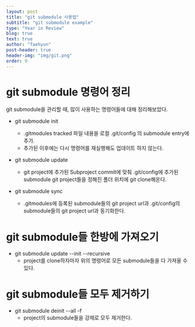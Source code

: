 ```yaml
---
layout: post
title: "git submodule 사용법"
subtitle: "git submodule example"
type: "Year in Review"
blog: true
text: true
author: "Taehyun"
post-header: true
header-img: "img/git.png"
order: 9
---
```


# git submodule 명령어 정리

git submodule을 관리할 때, 많이 사용하는 명령어들에 대해 정리해보았다.

- git submodule init
     - .gitmodules tracked 파일 내용을 로컬 .git/config 의 submodule entry에 추가.
     - 추가된 이후에는 다시 명령어를 재실행해도 업데이트 하지 않는다.

- git submodule update
    -  git project에 추가된 Subproject commit에 맞춰 .git/config에 추가된 submodule git project들을 정해진 폴더 위치에 git clone해온다.

- git submodule sync
    -  .gitmodules에 등록된 submodule들의 git project url과 .git/config의 submodule들의 git project url과 동기화한다.

# git submodule들 한방에 가져오기

- git submodule update --init --recursive
    - project를 clone하자마자 위의 명령어로 모든 submodule들을 다 가져올 수 있다.

# git submodule들 모두 제거하기

- git submodule deinit --all -f
    - project의 submodule들을 강제로 모두 제거한다.
